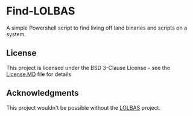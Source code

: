 # Find-LOLBAS

A simple Powershell script to find living off land binaries and scripts on a system.


## License

This project is licensed under the BSD 3-Clause License -
see the [License.MD](LICENSE) file for details

## Acknowledgments

This project wouldn't be possible without the [LOLBAS]((https://github.com/LOLBAS-Project/LOLBAS)) project. 

